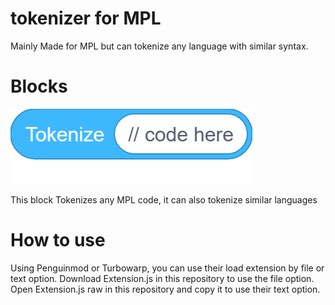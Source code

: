 # tokenizer for MPL
Mainly Made for MPL but can tokenize any language with similar syntax.
# Blocks
![tokenize ()](images/image_name.png)


This block Tokenizes any MPL code, it can also tokenize similar languages


# How to use

Using Penguinmod or Turbowarp, you can use their load extension by file or text option.
Download Extension.js in this repository to use the file option.
Open Extension.js raw in this repository and copy it to use their text option.
